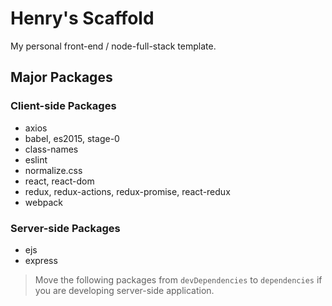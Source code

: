 # Henry's Scaffold

My personal front-end / node-full-stack template.


## Major Packages

### Client-side Packages

* axios
* babel, es2015, stage-0
* class-names
* eslint
* normalize.css
* react, react-dom
* redux, redux-actions, redux-promise, react-redux
* webpack

### Server-side Packages

* ejs
* express

> Move the following packages from `devDependencies` to `dependencies` if you are developing server-side application.
